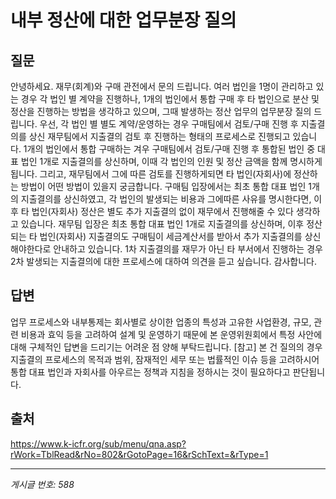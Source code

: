 # 내부 정산에 대한 업무분장 질의

## 질문
안녕하세요.
재무(회계)와 구매 관전에서 문의 드립니다.
여러 법인을 1명이 관리하고 있는 경우 각 법인 별 계약을 진행하나,
1개의 법인에서 통합 구매 후 타 법인으로 분산 및 정산을 진행하는 방법을 생각하고 있으며,
그때 발생하는 정산 업무의 업무분장 질의 드립니다.
우선, 각 법인 별 별도 계약/운영하는 경우
구매팀에서 검토/구매 진행 후 지출결의를 상신
재무팀에서 지출결의 검토 후 진행하는 형태의 프로세스로 진행되고 있습니다.
1개의 법인에서 통합 구매하는 겨우
구매팀에서 검토/구매 진행 후 통합된 법인 중 대표 법인 1개로 지출결의를 상신하며, 이때 각 법인의 인원 및 정산 금액을 함께 명시하게 됩니다.
그리고, 재무팀에서 그에 따른 검토를 진행하게되면 타 법인(자회사)에 정산하는 방법이 어떤 방법이 있을지 궁금합니다.
구매팀 입장에서는 최초 통합 대표 법인 1개의 지출결의를 상신하였고, 각 법인의 발생되는 비용과 그에따른 사유를 명시한다면, 이후 타 법인(자회사) 정산은 별도 추가 지출결의 없이 재무에서 진행해줄 수 있다 생각하고 있습니다.
재무팀 입장은 최초 통합 대표 법인 1개로 지출결의를 상신하며, 이후 정산되는 타 법인(자회사) 지출결의도 구매팀이 세금계산서를 받아서 추가 지출결의를 상신해야한다로 안내하고 있습니다.
1차 지출결의를 재무가 아닌 타 부서에서 진행하는 경우 2차 발생되는 지출결의에 대한 프로세스에 대하여 의견을 듣고 싶습니다.
감사합니다.

## 답변
업무 프로세스와 내부통제는 회사별로 상이한 업종의 특성과 고유한 사업환경, 규모, 관련 비용과 효익 등을 고려하여 설계 및 운영하기 때문에 본 운영위원회에서 특정 사안에 대해 구체적인 답변을 드리기는 어려운 점 양해 부탁드립니다.
[참고] 본 건 질의의 경우 지출결의 프로세스의 목적과 범위, 잠재적인 세무 또는 법률적인 이슈 등을 고려하시어 통합 대표 법인과 자회사를 아우르는 정책과 지침을 정하시는 것이 필요하다고 판단됩니다.

## 출처
https://www.k-icfr.org/sub/menu/qna.asp?rWork=TblRead&rNo=802&rGotoPage=16&rSchText=&rType=1

---
*게시글 번호: 588*
